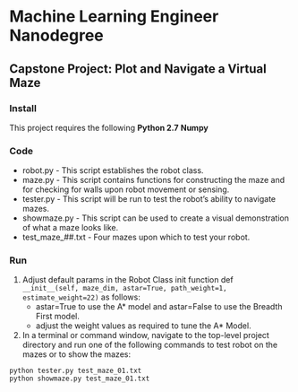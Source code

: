 # Machine Learning Engineer Nanodegree
## Capstone Project: Plot and Navigate a Virtual Maze

### Install

This project requires the following 
**Python 2.7** 
**Numpy** 

### Code

- robot.py - This script establishes the robot class.
- maze.py - This script contains functions for constructing the maze and for checking for walls upon robot movement or sensing.
- tester.py - This script will be run to test the robot’s ability to navigate mazes.
- showmaze.py - This script can be used to create a visual demonstration of what a maze looks like.
- test_maze_##.txt - Four  mazes upon which to test your robot. 

### Run

1. Adjust default params in the Robot Class init function def ```__init__(self, maze_dim, astar=True, path_weight=1, estimate_weight=22)``` as follows:
    - astar=True to use the A* model and astar=False to use the Breadth First model.
    - adjust the weight values as required to tune the A* Model.
2. In a terminal or command window, navigate to the top-level project directory and run one of the following commands to test robot on the mazes or to show the mazes:

```python tester.py test_maze_01.txt```  
```python showmaze.py test_maze_01.txt```

